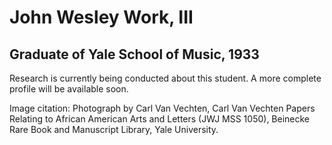 # John Wesley Work, III
## Graduate of Yale School of Music, 1933

Research is currently being conducted about this student. A more complete profile will be available soon.

Image citation: Photograph by Carl Van Vechten, Carl Van Vechten Papers Relating to African American Arts and Letters (JWJ MSS 1050), Beinecke Rare Book and Manuscript Library, Yale University.
